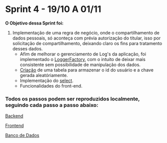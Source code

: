 # Sprint 4 - 19/10 A 01/11

**O Objetivo dessa Sprint foi:**

1. Implementação de uma regra de negócio, onde o compartilhamento de dados pessoais, só aconteça com prévia autorização do titular, isso por solicitação de compartilhamento, deixando claro os fins para tratamento desses dados. 
    - Afim de melhorar o gerenciamento de Log's da aplicação, foi implementado o [LoggerFactory](https://github.com/RodrigoMarcelin/safe_share/blob/master/backend/src/main/java/com/si/safe_share/resource/ConfiguracaoCompartilhamentoResource.java), com o intuito de deixar mais consistente sem possibilidade de manipulação dos dados. 
    - [Criação](https://github.com/RodrigoMarcelin/safe_share/blob/3884a6c49adc45c548e291df348c8782dc9df5ec/backend/src/main/java/com/si/safe_share/resource/ConfiguracaoCompartilhamentoResource.java#L72) de uma tabela para armazenar o id do usuário e a chave gerada aleatóriamente. 
    - Implementação do [select](https://github.com/RodrigoMarcelin/safe_share/blob/master/bd/selects.sql). 
    - Funcionalidades do front-end. 

### **Todos os passos podem ser reproduzidos localmente, seguindo cada passo a passo abaixo:**

[Backend](https://github.com/RodrigoMarcelin/safe_share/tree/master/backend)

[Frontend](https://github.com/RodrigoMarcelin/safe_share/tree/master/frontend)

[Banco de Dados](https://github.com/RodrigoMarcelin/safe_share/tree/master/bd)